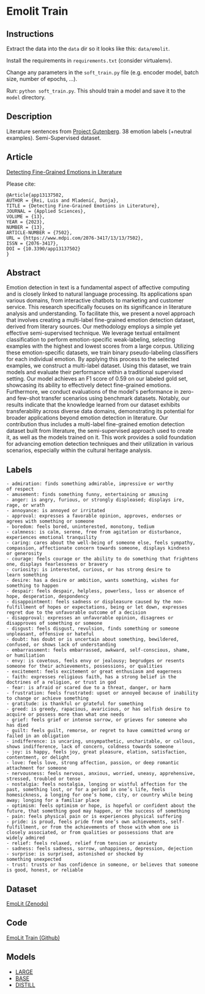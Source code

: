 # Emolit Train

## Instructions
Extract the data into the `data` dir so it looks like this: `data/emolit`.

Install the requirements in `requirements.txt` (consider virtualenv).

Change any parameters in the `soft_train.py` file (e.g. encoder model, batch
size, number of epochs, ...).

Run: `python soft_train.py`. This should train a model and save it to the `model` directory.

## Description
Literature sentences from [Project Gutenberg](https://www.gutenberg.org/). 38 emotion labels (+neutral examples). Semi-Supervised dataset. 

## Article
[Detecting Fine-Grained Emotions in Literature](https://www.mdpi.com/2076-3417/13/13/7502)

Please cite:
```plain text
@Article{app13137502,
AUTHOR = {Rei, Luis and Mladenić, Dunja},
TITLE = {Detecting Fine-Grained Emotions in Literature},
JOURNAL = {Applied Sciences},
VOLUME = {13},
YEAR = {2023},
NUMBER = {13},
ARTICLE-NUMBER = {7502},
URL = {https://www.mdpi.com/2076-3417/13/13/7502},
ISSN = {2076-3417},
DOI = {10.3390/app13137502}
}
```
## Abstract
Emotion detection in text is a fundamental aspect of affective computing and is closely linked to natural language processing. Its applications span various domains, from interactive chatbots to marketing and customer service. This research specifically focuses on its significance in literature analysis and understanding. To facilitate this, we present a novel approach that involves creating a multi-label fine-grained emotion detection dataset, derived from literary sources. Our methodology employs a simple yet effective semi-supervised technique. We leverage textual entailment classification to perform emotion-specific weak-labeling, selecting examples with the highest and lowest scores from a large corpus. Utilizing these emotion-specific datasets, we train binary pseudo-labeling classifiers for each individual emotion. By applying this process to the selected examples, we construct a multi-label dataset. Using this dataset, we train models and evaluate their performance within a traditional supervised setting. Our model achieves an F1 score of 0.59 on our labeled gold set, showcasing its ability to effectively detect fine-grained emotions. Furthermore, we conduct evaluations of the model's performance in zero- and few-shot transfer scenarios using benchmark datasets. Notably, our results indicate that the knowledge learned from our dataset exhibits transferability across diverse data domains, demonstrating its potential for broader applications beyond emotion detection in literature. Our contribution thus includes a multi-label fine-grained emotion detection dataset built from literature, the semi-supervised approach used to create it, as well as the models trained on it. This work provides a solid foundation for advancing emotion detection techniques and their utilization in various scenarios, especially within the cultural heritage analysis.


## Labels
    - admiration: finds something admirable, impressive or worthy of respect
    - amusement: finds something funny, entertaining or amusing
    - anger: is angry, furious, or strongly displeased; displays ire, rage, or wrath
    - annoyance: is annoyed or irritated
    - approval: expresses a favorable opinion, approves, endorses or agrees with something or someone
    - boredom: feels bored, uninterested, monotony, tedium
    - calmness: is calm, serene, free from agitation or disturbance, experiences emotional tranquility
    - caring: cares about the well-being of someone else, feels sympathy, compassion, affectionate concern towards someone, displays kindness or generosity
    - courage: feels courage or the ability to do something that frightens one, displays fearlessness or bravery
    - curiosity: is interested, curious, or has strong desire to learn something
    - desire: has a desire or ambition, wants something, wishes for something to happen
    - despair: feels despair, helpless, powerless, loss or absence of hope, desperation, despondency
    - disappointment: feels sadness or displeasure caused by the non-fulfillment of hopes or expectations, being or let down, expresses regret due to the unfavorable outcome of a decision
    - disapproval: expresses an unfavorable opinion, disagrees or disapproves of something or someone
    - disgust: feels disgust, revulsion, finds something or someone unpleasant, offensive or hateful
    - doubt: has doubt or is uncertain about something, bewildered, confused, or shows lack of understanding
    - embarrassment: feels embarrassed, awkward, self-conscious, shame, or humiliation
    - envy: is covetous, feels envy or jealousy; begrudges or resents someone for their achievements, possessions, or qualities
    - excitement: feels excitement or great enthusiasm and eagerness
    - faith: expresses religious faith, has a strong belief in the doctrines of a religion, or trust in god
    - fear: is afraid or scared due to a threat, danger, or harm
    - frustration: feels frustrated: upset or annoyed because of inability to change or achieve something
    - gratitude: is thankful or grateful for something
    - greed: is greedy, rapacious, avaricious, or has selfish desire to acquire or possess more than what one needs
    - grief: feels grief or intense sorrow, or grieves for someone who has died
    - guilt: feels guilt, remorse, or regret to have committed wrong or failed in an obligation
    - indifference: is uncaring, unsympathetic, uncharitable, or callous, shows indifference, lack of concern, coldness towards someone
    - joy: is happy, feels joy, great pleasure, elation, satisfaction, contentment, or delight
    - love: feels love, strong affection, passion, or deep romantic attachment for someone
    - nervousness: feels nervous, anxious, worried, uneasy, apprehensive, stressed, troubled or tense
    - nostalgia: feels nostalgia, longing or wistful affection for the past, something lost, or for a period in one’s life, feels homesickness, a longing for one’s home, city, or country while being away; longing for a familiar place
    - optimism: feels optimism or hope, is hopeful or confident about the future, that something good may happen, or the success of something
    - pain: feels physical pain or is experiences physical suffering
    - pride: is proud, feels pride from one’s own achievements, self-fulfillment, or from the achievements of those with whom one is closely associated, or from qualities or possessions that are widely admired
    - relief: feels relaxed, relief from tension or anxiety
    - sadness: feels sadness, sorrow, unhappiness, depression, dejection
    - surprise: is surprised, astonished or shocked by something unexpected
    - trust: trusts or has confidence in someone, or believes that someone is good, honest, or reliable

## Dataset
[EmoLit (Zenodo)](https://zenodo.org/record/7883954)

## Code
[EmoLit Train (Github)](https://github.com/lrei/emolit_train)

## Models
  - [LARGE](https://huggingface.co/lrei/roberta-large-emolit) 
  - [BASE](https://huggingface.co/lrei/roberta-base-emolit) 
  - [DISTILL](https://huggingface.co/lrei/distilroberta-base-emolit)


